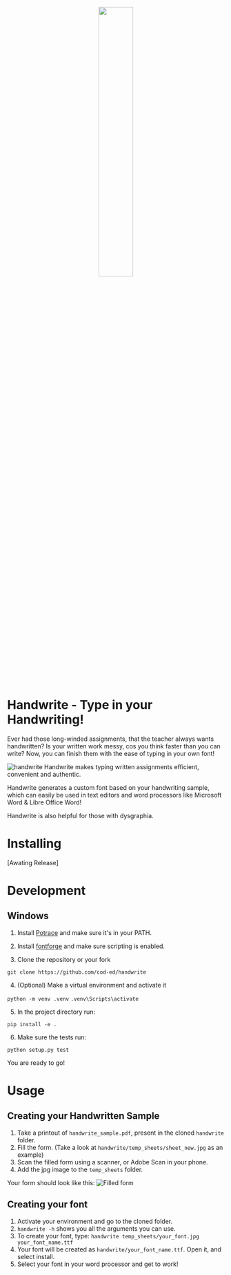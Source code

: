 <p align="center">
    <a href="https://github.com/cod-ed/simulate">
        <img src="https://raw.githubusercontent.com/cod-ed/assets/handwrite/logo.svg" width=40%>
        </img>
    </a>
</p>

# Handwrite - Type in your Handwriting!

Ever had those long-winded assignments, that the teacher always wants handwritten?
Is your written work messy, cos you think faster than you can write?
Now, you can finish them with the ease of typing in your own font!

![handwrite](https://media.giphy.com/media/kpY0lB57CgRsgOJMTM/giphy.gif)
Handwrite makes typing written assignments efficient, convenient and authentic.

Handwrite generates a custom font based on your handwriting sample, which can easily be used in text editors and word processors like Microsoft Word & Libre Office Word!

Handwrite is also helpful for those with dysgraphia.

# Installing
[Awating Release]

# Development

## Windows

1. Install [Potrace](http://potrace.sourceforge.net/#downloading) and make sure it's in your PATH.

2. Install [fontforge](https://fontforge.org/en-US/downloads/) and make sure scripting is enabled.

3. Clone the repository or your fork

`git clone https://github.com/cod-ed/handwrite`

4. (Optional) Make a virtual environment and activate it

`python -m venv .venv`
`.venv\Scripts\activate`

5. In the project directory run:

`pip install -e .`

6. Make sure the tests run:

`python setup.py test`

You are ready to go!

# Usage

## Creating your Handwritten Sample 

1. Take a printout of `handwrite_sample.pdf`, present in the cloned `handwrite` folder.
2. Fill the form. (Take a look at `handwrite/temp_sheets/sheet_new.jpg` as an example)
3. Scan the filled form using a scanner, or Adobe Scan in your phone.
4. Add the jpg image to the `temp_sheets` folder.

Your form should look like this:
![Filled form](temp_sheets/sheet_new.jpg)

## Creating your font
1. Activate your environment and go to the cloned folder.
2. `handwrite -h` shows you all the arguments you can use.
3. To create your font, type: `handwrite temp_sheets/your_font.jpg your_font_name.ttf`
4. Your font will be created as `handwrite/your_font_name.ttf`. Open it, and select install.
4. Select your font in your word processor and get to work!
